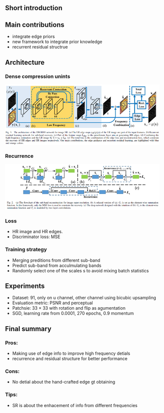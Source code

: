 ## Short introduction

## Main contributions
- integrate edge priors
- new framework to integrate prior knowledge
- recurrent residual structrue 
## Architecture
### Dense compression unints
![alt text](Arch.PNG)

### Recurrence
![alt text](Recurrence.PNG)

### Loss
- HR image and HR edges.
- Discriminator loss: MSE


### Training strategy
- Merging preditions from different sub-band
- Predict sub-band from acculmulating bands
- Randomly select one of the scales s to avoid mixing batch statistics

## Experiments
- Dataset: 91, only on u channel, other channel using bicubic upsampling
- Evaluation metric: PSNR and perceptual
- Patchsie: 33 × 33 with rotation and flip as agumentation
- SGD, learning rate from 0.0001, 270 epochs, 0.9 momentum

## Final summary
### Pros:
- Making use of edge info to improve high frequency detials
- recurrence and residual structure for better performance
### Cons:
- No detial about the hand-crafted edge gt obtaining
### Tips:
- SR is about the enhacement of info from different frequencies

